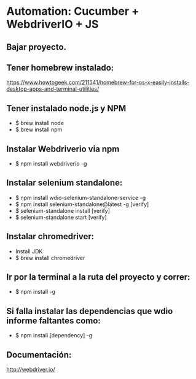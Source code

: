Automation: Cucumber + WebdriverIO + JS
========================================

## Bajar proyecto.

## Tener homebrew instalado:
https://www.howtogeek.com/211541/homebrew-for-os-x-easily-installs-desktop-apps-and-terminal-utilities/
## Tener instalado node.js y NPM
- $ brew install node
- $ brew install npm
## Instalar Webdriverio via npm
- $ npm install webdriverio -g
## Instalar selenium standalone:
- $ npm install wdio-selenium-standalone-service -g
- $ npm install selenium-standalone@latest -g [verify]
- $ selenium-standalone install [verify]
- $ selenium-standalone start [verify]
## Instalar chromedriver:
- Install JDK
- $ brew install chromedriver
## Ir por la terminal a la ruta del proyecto y correr:
- $ npm install -g
## Si falla instalar las dependencias que wdio informe faltantes como:
- $ npm install [dependency] -g

## Documentación:

http://webdriver.io/